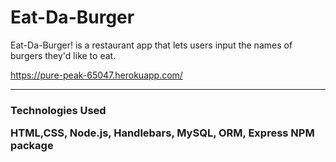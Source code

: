 # Eat-Da-Burger
Eat-Da-Burger! is a restaurant app that lets users input the names of burgers they'd like to eat.

 https://pure-peak-65047.herokuapp.com/
 <hr>
 
 
 <h3>Technologies Used

HTML,CSS, Node.js, Handlebars, MySQL, ORM, Express NPM package
